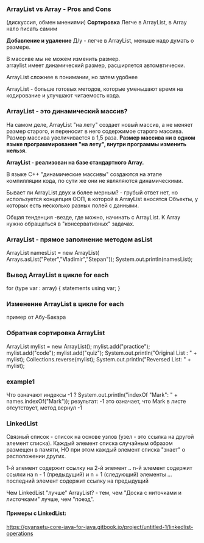 ### ArrayList vs Array - Pros and Cons
(дискуссия, обмен мнениями)
**Сортировка**
Легче в ArrayList, в Array нало писать самим

**Добавление и удаление**
Д/у - легче в ArrayList, меньше надо думать о размере.

В массиве мы не можем изменить размер.  
arraylist имеет динамический размер, расширяется автомвтически.

ArrayList cложнее в понимании, но затем удобнее

ArrayList - больше готовых методов, которые уменьшают время на кодирование и
улучшают читаемость кода.

### ArrayList - это динамический массив?
На самом деле, ArrayList "на лету" создает новый массив, а не меняет размер старого,
и переносит в него содержимое старого массива.
Размер массива увеличивается в 1,5 раза.
**Размер массива ни в одном языке программирования "на лету", внутри программы
изменить нельзя.**

**ArrayList - реализован на базе стандартного Array.** 

В языке C++ "динамические массивы" создаются на этапе компилляции кода, 
по сути же они не являляются динамическими.

Бывает ли ArrayList двух и более мерным? - грубый ответ нет, но используется концепция ООП,
в которой в ArrayList вносятся Объекты, у которых есть несколько разных полей с данными.

Общая тенденция -везде, где можно, начинать с ArrayList. К Array нужно обращаться 
в "консервативных" задачах.

### ArrayList - прямое заполнение методом asList
ArrayList<String> namesList = new ArrayList<String>(
    Arrays.asList("Peter","Vladimir","Stepan"));
System.out.println(namesList);


### Вывод ArrayList в цикле for each
for (type var : array) {
    statements using var;
    }

### Изменение ArrayList в цикле for each
пример от Абу-Бакара

### Обратная сортировка ArrayList
ArrayList<String> mylist = new ArrayList<String>();
    mylist.add("practice");
    mylist.add("code");
    mylist.add("quiz");
System.out.println("Original List : " + mylist);
Collections.reverse(mylist);
System.out.println("Reversed List: " + mylist);

### example1
Что означают индексы -1 ?
System.out.println("indexOf \"Mark\": " + names.indexOf("Mark"));
результат: -1 это означает, что Mark в листе отсутствует, метод вернул -1 

### LinkedList
Связный список - список на основе узлов (узел - это ссылка на другой элемент списка).
Каждый элемент списка случайным образом размещен в памяти, 
НО при этом каждый элемент списка "знает" о расположении других.

1-й элемент содержит ссылку на 2-й элемент 
..
n-й элемент содержит ссылки на n - 1 (предыдущий) и n + 1 (следующий) элементы
...
последний элемент содержит ссылку на предыдущий

Чем LinkedList "лучше" ArrayList? - тем, 
чем "Доска с ниточками и листочками" лучше, чем "поезд".

#### Примеры с LinkedList:
https://gyansetu-core-java-for-java.gitbook.io/project/untitled-1/linkedlist-operations 